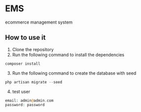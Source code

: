 # EMS
ecommerce management system


## How to use it
1. Clone the repository
2. Run the following command to install the dependencies
```php
composer install
```
3. Run the following command to create the database with seed
```php
php artisan migrate --seed
```
4. test user
```php
email: admin@admin.com
password: password
```
